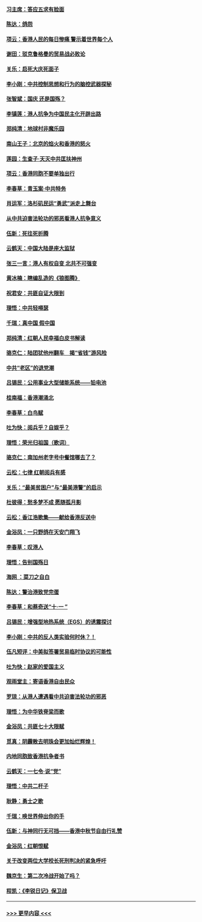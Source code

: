#### [习主席：答应五求有脸面](../pages/nsc993/n11563953.md?t=10030122) 
#### [陈达：鸽怨](../pages/nsc993/n11561879.md?t=10030122) 
#### [项云：香港人民的每日惨痛  警示着世界每个人](../pages/nsc993/n11559273.md?t=10030122) 
#### [谢田：驳克鲁格曼的贸易战必败论](../pages/nsc993/n11555840.md?t=10030122) 
#### [关乐：启死大庆死面子](../pages/nsc993/n11556823.md?t=10030122) 
#### [李小刚：中共控制思想和行为的脑控武器探秘](../pages/nsc993/n11556776.md?t=10030122) 
#### [张智斌：国庆  还是国殇？](../pages/nsc993/n11556617.md?t=10030122) 
#### [李镇莲：港人抗争为中国民主化开辟出路](../pages/nsc993/n11556570.md?t=10030122) 
#### [郑纯清：地球村非魔乐园](../pages/nsc993/n11555415.md?t=10030122) 
#### [南山王子：北京的焰火和香港的怒火](../pages/nsc993/n11555318.md?t=10030122) 
#### [莲园：生查子·天灭中共匡扶神州](../pages/nsc993/n11555302.md?t=10030122) 
#### [项云：香港同胞不要单独出行](../pages/nsc993/n11555276.md?t=10030122) 
#### [李春草：青玉案‧中共特务](../pages/nsc993/n11552356.md?t=10030122) 
#### [肖运军：洛杉矶民运“勇武”派走上舞台](../pages/nsc993/n11551595.md?t=10030122) 
#### [从中共迫害法轮功的邪恶看港人抗争意义](../pages/nsc993/n11540858.md?t=10030122) 
#### [伍新：死往死折腾](../pages/nsc993/n11550174.md?t=10030122) 
#### [云鹤天：中国大陆是座大监狱](../pages/nsc993/n11550155.md?t=10030122) 
#### [张三一言：港人有权自变 北共不可强变](../pages/nsc993/n11550132.md?t=10030122) 
#### [黄冰楠：瞎编乱造的《狼图腾》](../pages/nsc993/n11550082.md?t=10030122) 
#### [祝君安：共匪自证大限到](../pages/nsc993/n11550041.md?t=10030122) 
#### [理悟：中共轻嘚瑟](../pages/nsc993/n11547978.md?t=10030122) 
#### [千瑞：真中国 假中国](../pages/nsc993/n11547865.md?t=10030122) 
#### [郑纯清：红朝人民幸福白皮书解读](../pages/nsc993/n11547499.md?t=10030122) 
#### [骆克仁：陆团犹他州翻车　揭“省钱”游风险](../pages/nsc993/n11546977.md?t=10030122) 
#### [中共“老区”的退党潮](../pages/nsc993/n11545995.md?t=10030122) 
#### [吕锡民：公用事业大型储能系统——铅电池](../pages/nsc993/n11545701.md?t=10030122) 
#### [桂南福：香港潮涌北](../pages/nsc993/n11545682.md?t=10030122) 
#### [李春草：白鸟赋](../pages/nsc993/n11545663.md?t=10030122) 
#### [吐为快：阅兵乎？自娱乎？](../pages/nsc993/n11545625.md?t=10030122) 
#### [理悟：荣光归祖国（歌词）](../pages/nsc993/n11545616.md?t=10030122) 
#### [骆克仁：南加州老字号中餐馆哪去了？](../pages/nsc993/n11545120.md?t=10030122) 
#### [云松：七律 红朝阅兵有感](../pages/nsc993/n11542394.md?t=10030122) 
#### [关乐：“最美贫困户”与“最美港警”的启示](../pages/nsc993/n11542252.md?t=10030122) 
#### [杜彼得：愁多梦不成 愿随孤月影](../pages/nsc993/n11540296.md?t=10030122) 
#### [云松：香江浩歌集——献给香港反送中](../pages/nsc993/n11540149.md?t=10030122) 
#### [金浴凤：一只野鸽在天安门翔飞](../pages/nsc993/n11540280.md?t=10030122) 
#### [李春草：叹港人](../pages/nsc993/n11540119.md?t=10030122) 
#### [理悟：告别国殇日](../pages/nsc993/n11539610.md?t=10030122) 
#### [海网 ：菜刀之自白](../pages/nsc993/n11539597.md?t=10030122) 
#### [陈达：警治港致党完蛋](../pages/nsc993/n11538127.md?t=10030122) 
#### [李春草：和蔡奇送“十·一 ”](../pages/nsc993/n11537810.md?t=10030122) 
#### [吕锡民：增强型地热系统（EGS）的诱震探讨](../pages/nsc993/n11537765.md?t=10030122) 
#### [李小刚：中共的反人类实验何时休？！](../pages/nsc993/n11537669.md?t=10030122) 
#### [伍凡短评：中美拟签署贸易临时协议的可能性](../pages/nsc993/n11536773.md?t=10030122) 
#### [吐为快：赵家的爱国主义](../pages/nsc993/n11536750.md?t=10030122) 
#### [观雨堂主：寄语香港自由民众](../pages/nsc993/n11536735.md?t=10030122) 
#### [罗琼：从港人遭遇看中共迫害法轮功的邪恶](../pages/nsc993/n11507862.md?t=10030122) 
#### [理悟：为中华铁脊梁而歌](../pages/nsc993/n11534458.md?t=10030122) 
#### [金浴凤：共匪七十大限赋](../pages/nsc993/n11534434.md?t=10030122) 
#### [觅真：阴霾散去明珠会更加灿烂辉煌！](../pages/nsc993/n11531858.md?t=10030122) 
#### [内地同胞致香港抗争者书](../pages/nsc993/n11531645.md?t=10030122) 
#### [云鹤天：一七令‧说“党”](../pages/nsc993/n11529099.md?t=10030122) 
#### [理悟：中共二杆子](../pages/nsc993/n11529046.md?t=10030122) 
#### [耿静：勇士之歌](../pages/nsc993/n11527562.md?t=10030122) 
#### [千瑞：唤世界伸出你的手](../pages/nsc993/n11526942.md?t=10030122) 
#### [伍新：与神同行无可挡——香港中秋节自由行礼赞](../pages/nsc993/n11526801.md?t=10030122) 
#### [金浴凤：红朝恨赋](../pages/nsc993/n11524312.md?t=10030122) 
#### [关于改变两位大学校长死刑判决的紧急呼吁](../pages/nsc993/n11524103.md?t=10030122) 
#### [魏京生：第二次冷战开始了吗？](../pages/nsc993/n11524023.md?t=10030122) 
#### [程凯：《李锐日记》保卫战](../pages/nsc993/n11522922.md?t=10030122) 

----
#### [ >>> 更早内容 <<< ](../indexes/nsc993-earlier.md)
